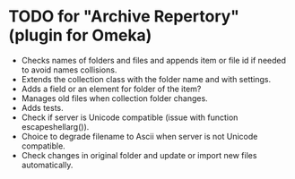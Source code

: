 TODO for "Archive Repertory" (plugin for Omeka)
===============================================

* Checks names of folders and files and appends item or file id if needed to
avoid names collisions.
* Extends the collection class with the folder name and with settings.
* Adds a field or an element for folder of the item?
* Manages old files when collection folder changes.
* Adds tests.
* Check if server is Unicode compatible (issue with function escapeshellarg()).
* Choice to degrade filename to Ascii when server is not Unicode compatible.
* Check changes in original folder and update or import new files automatically.

